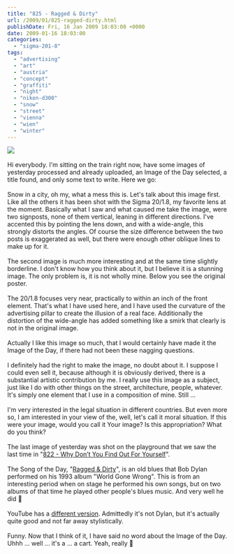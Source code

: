 ```yaml
---
title: "825 - Ragged & Dirty"
url: /2009/01/825-ragged-dirty.html
publishDate: Fri, 16 Jan 2009 18:03:00 +0000
date: 2009-01-16 18:03:00
categories: 
  - "sigma-201-8"
tags: 
  - "advertising"
  - "art"
  - "austria"
  - "concept"
  - "graffiti"
  - "night"
  - "nikon-d300"
  - "snow"
  - "street"
  - "vienna"
  - "wien"
  - "winter"
---
```

<a href="https://d25zfm9zpd7gm5.cloudfront.net/1200x1200/2009/20090115_081046_ps.jpg" target="_blank"><img src="https://d25zfm9zpd7gm5.cloudfront.net/0600x0600/2009/20090115_081046_ps.jpg"/></a><br/><br/>Hi everybody. I'm sitting on the train right now, have some images of yesterday processed and already uploaded, an Image of the Day selected, a title found, and only some text to write. Here we go:<br/><br/><a href="https://d25zfm9zpd7gm5.cloudfront.net/1200x1200/2009/20090115_081825_ps.jpg" target="_blank"><img alt="" border="0" src="https://d25zfm9zpd7gm5.cloudfront.net/0150x0150/2009/20090115_081825_ps.jpg" style="margin: 10pt 0px 10px 0pt; float: right;"/></a> Snow in a city, oh my, what a mess this is. Let's talk about this image first. Like all the others it has been shot with the Sigma 20/1.8, my favorite lens at the moment. Basically what I saw and what caused me take the image, were two signposts, none of them vertical, leaning in different directions. I've accented this by pointing the lens down, and with a wide-angle, this strongly distorts the angles. Of course the size difference between the two posts is exaggerated as well, but there were enough other oblique lines to make up for it.<br/><br/><span style="margin: 0pt 10px 0pt 0px; float: left;"><a href="https://d25zfm9zpd7gm5.cloudfront.net/1200x1200/2009/20090115_174829.jpg" target="_blank"><img alt="" border="0" src="https://d25zfm9zpd7gm5.cloudfront.net/0150x0150/2009/20090115_174829.jpg"/></a><br/><a href="https://d25zfm9zpd7gm5.cloudfront.net/1200x1200/2009/20090115_174905.jpg" target="_blank"><img alt="" border="0" src="https://d25zfm9zpd7gm5.cloudfront.net/0150x0150/2009/20090115_174905.jpg"/></a></span> The second image is much more interesting and at the same time slightly borderline. I don't know how you think about it, but I believe it is a stunning image. The only problem is, it is not wholly mine. Below you see the original poster.<br/><br/>The 20/1.8 focuses very near, practically to within an inch of the front element. That's what I have used here, and I have used the curvature of the advertising pillar to create the illusion of a real face. Additionally the distortion of the wide-angle has added something like a smirk that clearly is not in the original image.<br/><br/><a href="https://d25zfm9zpd7gm5.cloudfront.net/1200x1200/2009/20090115_174214_ps.jpg" target="_blank"><img alt="" border="0" src="https://d25zfm9zpd7gm5.cloudfront.net/0150x0150/2009/20090115_174214_ps.jpg" style="margin: 10pt 0px 10px 0pt; float: right;"/></a> Actually I like this image so much, that I would certainly have made it the Image of the Day, if there had not been these nagging questions. <br/><br/>I definitely had the right to make the image, no doubt about it. I suppose I could even sell it, because although it is obviously derived, there is a substantial artistic contribution by me. I really use this image as a subject, just like I do with other things on the street, architecture, people, whatever. It's simply one element that I use in a composition of mine. Still ...<br/><br/>I'm very interested in the legal situation in different countries. But even more so, I am interested in your view of the, well, let's call it moral situation. If this were your image, would you call it Your image? Is this appropriation? What do you think?<br/><br/> The last image of yesterday was shot on the playground that we saw the last time in "<a href="/2009/01/822-why-dont-you-find-out-for-yourself.html" target="_blank">822 - Why Don’t You Find Out For Yourself</a>".<br/><br/>The Song of the Day, "<a href="http://www.lyricsmode.com/lyrics/b/bob_dylan/ragged_dirty.html" target="_blank">Ragged &amp; Dirty</a>", is an old blues that Bob Dylan performed on his 1993 album "World Gone Wrong". This is from an interesting period when on stage he performed his own songs, but on two albums of that time he played other people's blues music. And very well he did 🙂<br/><br/>YouTube has a <a href="http://www.youtube.com/watch?v=tKu0-_3YleM" target="_blank">different version</a>. Admittedly it's not Dylan, but it's actually quite good and not far away stylistically.<br/><br/>Funny. Now that I think of it, I have said no word about the Image of the Day. Uhhh ... well ... it's a ... a cart. Yeah, really 🙂
